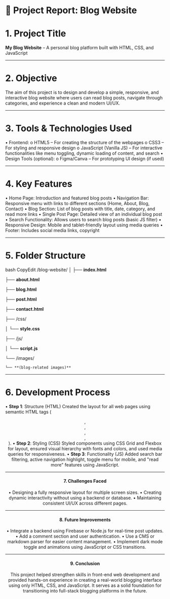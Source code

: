 # 📄 Project Report: Blog Website
# 1. Project Title
**My Blog Website** – A personal blog platform built with HTML, CSS, and JavaScript
________________________________________
# 2. Objective
The aim of this project is to design and develop a simple, responsive, and interactive blog website where users can read blog posts, navigate through categories, and experience a clean and modern UI/UX.
________________________________________
# 3. Tools & Technologies Used
•	Frontend:
o	HTML5 – For creating the structure of the webpages
o	CSS3 – For styling and responsive design
o	JavaScript (Vanilla JS) – For interactive functionalities like menu toggling, dynamic loading of content, and search
•	Design Tools (optional):
o	Figma/Canva – For prototyping UI design (if used)
________________________________________
# 4. Key Features
•	Home Page: Introduction and featured blog posts
•	Navigation Bar: Responsive menu with links to different sections (Home, About, Blog, Contact)
•   Blog Section: List of blog posts with title, date, category, and read more links
•	Single Post Page: Detailed view of an individual blog post
•	Search Functionality: Allows users to search blog posts (basic JS filter)
•	Responsive Design: Mobile and tablet-friendly layout using media queries
•	Footer: Includes social media links, copyright
________________________________________
# 5. Folder Structure
bash
CopyEdit
/blog-website/
│
├── **index.html**

├── **about.html**

├── **blog.html**

├── **post.html**

├── **contact.html**

├── /css/

│   └── **style.css**

├── /js/

│   └── **script.js**

└── /images/

    └── **(blog-related images)**
    
________________________________________
# 6. Development Process
•	**Step 1**: Structure (HTML)
Created the layout for all web pages using semantic HTML tags (<header>, <nav>, <section>, <article>, <footer>).
•	**Step 2**: Styling (CSS)
Styled components using CSS Grid and Flexbox for layout, ensured visual hierarchy with fonts and colors, and used media queries for responsiveness.
•	**Step 3**: Functionality (JS)
Added search bar filtering, active navigation highlight, toggle menu for mobile, and "read more" features using JavaScript.
________________________________________
# 7. Challenges Faced
•	Designing a fully responsive layout for multiple screen sizes.
•	Creating dynamic interactivity without using a backend or database.
•	Maintaining consistent UI/UX across different pages.
________________________________________
# 8. Future Improvements
•	Integrate a backend using Firebase or Node.js for real-time post updates.
•	Add a comment section and user authentication.
•	Use a CMS or markdown parser for easier content management.
•	Implement dark mode toggle and animations using JavaScript or CSS transitions.
________________________________________
# 9. Conclusion
This project helped strengthen skills in front-end web development and provided hands-on experience in creating a real-world blogging interface using only HTML, CSS, and JavaScript. It serves as a solid foundation for transitioning into full-stack blogging platforms in the future.
